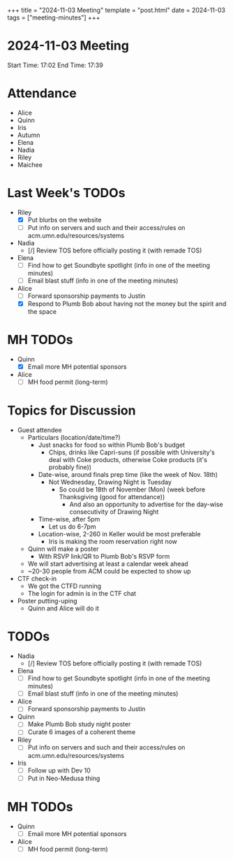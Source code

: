 +++
title = "2024-11-03 Meeting"
template = "post.html"
date = 2024-11-03
tags = ["meeting-minutes"]
+++

# 2024-11-03 Meeting

Start Time: 17:02
End Time: 17:39

# Attendance
- Alice
- Quinn
- Iris
- Autumn
- Elena
- Nadia
- Riley
- Maichee

# Last Week's TODOs
- Riley
  - [x] Put blurbs on the website
  - [ ] Put info on servers and such and their access/rules on acm.umn.edu/resources/systems
- Nadia
  - [/] Review TOS before officially posting it (with remade TOS)
- Elena 
  - [ ] Find how to get Soundbyte spotlight (info in one of the meeting minutes)
  - [ ] Email blast stuff (info in one of the meeting minutes)
- Alice
  - [ ] Forward sponsorship payments to Justin
  - [x] Respond to Plumb Bob about having not the money but the spirit and the space

# MH TODOs
- Quinn
  - [x] Email more MH potential sponsors
- Alice
  - [ ] MH food permit (long-term)

# Topics for Discussion
- Guest attendee
  - Particulars (location/date/time?)
    - Just snacks for food so within Plumb Bob's budget
      - Chips, drinks like Capri-suns (if possible with University's deal with Coke products, otherwise Coke products (it's probably fine))
    - Date-wise, around finals prep time (like the week of Nov. 18th)
      - Not Wednesday, Drawing Night is Tuesday
        - So could be 18th of November (Mon) (week before Thanksgiving (good for attendance))
          - And also an opportunity to advertise for the day-wise consecutivity of Drawing Night
    - Time-wise, after 5pm
      - Let us do 6-7pm
    - Location-wise, 2-260 in Keller would be most preferable
      - Iris is making the room reservation right now
  - Quinn will make a poster
    - With RSVP link/QR to Plumb Bob's RSVP form
  - We will start advertising at least a calendar week ahead
  - ~20-30 people from ACM could be expected to show up
- CTF check-in
  - We got the CTFD running
  - The login for admin is in the CTF chat
- Poster putting-uping
  - Quinn and Alice will do it

# TODOs
- Nadia
  - [/] Review TOS before officially posting it (with remade TOS)
- Elena 
  - [ ] Find how to get Soundbyte spotlight (info in one of the meeting minutes)
  - [ ] Email blast stuff (info in one of the meeting minutes)
- Alice
  - [ ] Forward sponsorship payments to Justin
- Quinn
  - [ ] Make Plumb Bob study night poster
  - [ ] Curate 6 images of a coherent theme
- Riley
  - [ ] Put info on servers and such and their access/rules on acm.umn.edu/resources/systems
- Iris
  - [ ] Follow up with Dev 10
  - [ ] Put in Neo-Medusa thing

# MH TODOs
- Quinn
  - [ ] Email more MH potential sponsors
- Alice
  - [ ] MH food permit (long-term)